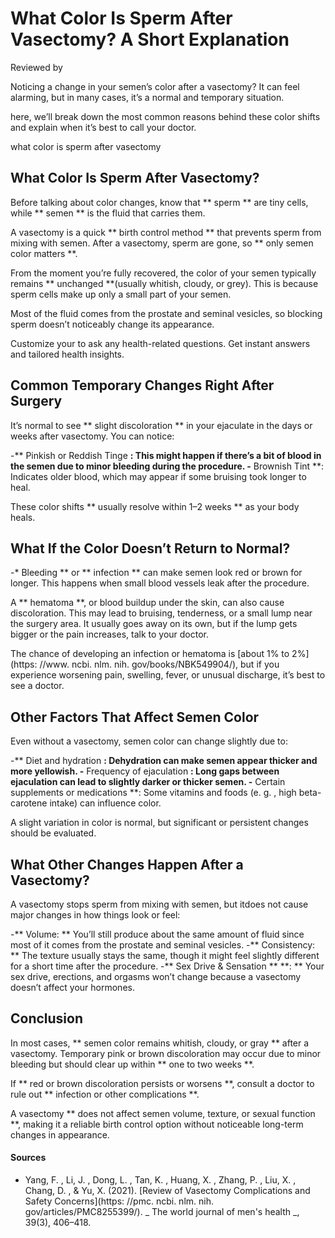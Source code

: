 # What Color Is Sperm After Vasectomy? A Short Explanation

Reviewed by

Noticing a change in your semen’s color after a vasectomy? It can feel alarming, but in many cases, it’s a normal and temporary situation.

here, we’ll break down the most common reasons behind these color shifts and explain when it’s best to call your doctor.

what color is sperm after vasectomy
## What Color Is Sperm After Vasectomy?

Before talking about color changes, know that ** sperm ** are tiny cells, while ** semen ** is the fluid that carries them.

A vasectomy is a quick ** birth control method ** that prevents sperm from mixing with semen. After a vasectomy, sperm are gone, so ** only semen color matters **.

From the moment you’re fully recovered, the color of your semen typically remains ** unchanged **(usually whitish, cloudy, or grey). This is because sperm cells make up only a small part of your semen.

Most of the fluid comes from the prostate and seminal vesicles, so blocking sperm doesn’t noticeably change its appearance.

Customize your  to ask any health-related questions. Get instant answers and tailored health insights.

## Common Temporary Changes Right After Surgery

It’s normal to see ** slight discoloration ** in your ejaculate in the days or weeks after vasectomy. You can notice:

-** Pinkish or Reddish Tinge **: This might happen if there’s a bit of blood in the semen due to minor bleeding during the procedure.
-** Brownish Tint **: Indicates older blood, which may appear if some bruising took longer to heal.

These color shifts ** usually resolve within 1–2 weeks ** as your body heals.

## What If the Color Doesn’t Return to Normal?

-* Bleeding ** or ** infection ** can make semen look red or brown for longer. This happens when small blood vessels leak after the procedure.

A ** hematoma **, or blood buildup under the skin, can also cause discoloration. This may lead to bruising, tenderness, or a small lump near the surgery area. It usually goes away on its own, but if the lump gets bigger or the pain increases, talk to your doctor.

The chance of developing an infection or hematoma is [about 1% to 2%](https: //www. ncbi. nlm. nih. gov/books/NBK549904/), but if you experience worsening pain, swelling, fever, or unusual discharge, it’s best to see a doctor.

## Other Factors That Affect Semen Color

Even without a vasectomy, semen color can change slightly due to:

-** Diet and hydration **: Dehydration can make semen appear thicker and more yellowish.
-** Frequency of ejaculation **: Long gaps between ejaculation can lead to slightly darker or thicker semen.
-** Certain supplements or medications **: Some vitamins and foods (e. g. , high beta-carotene intake) can influence color.

A slight variation in color is normal, but significant or persistent changes should be evaluated.

## What Other Changes Happen After a Vasectomy?

A vasectomy stops sperm from mixing with semen, but itdoes not cause major changes in how things look or feel:

-** Volume: ** You’ll still produce about the same amount of fluid since most of it comes from the prostate and seminal vesicles.
-** Consistency: ** The texture usually stays the same, though it might feel slightly different for a short time after the procedure.
-** Sex Drive & Sensation ** **: ** Your sex drive, erections, and orgasms won’t change because a vasectomy doesn’t affect your hormones.

## Conclusion

In most cases, ** semen color remains whitish, cloudy, or gray ** after a vasectomy. Temporary pink or brown discoloration may occur due to minor bleeding but should clear up within ** one to two weeks **.

If ** red or brown discoloration persists or worsens **, consult a doctor to rule out ** infection or other complications **.

A vasectomy ** does not affect semen volume, texture, or sexual function **, making it a reliable birth control option without noticeable long-term changes in appearance.

#### Sources

- Yang, F. , Li, J. , Dong, L. , Tan, K. , Huang, X. , Zhang, P. , Liu, X. , Chang, D. , & Yu, X. (2021). [Review of Vasectomy Complications and Safety Concerns](https: //pmc. ncbi. nlm. nih. gov/articles/PMC8255399/). _ The world journal of men's health _, 39(3), 406–418.